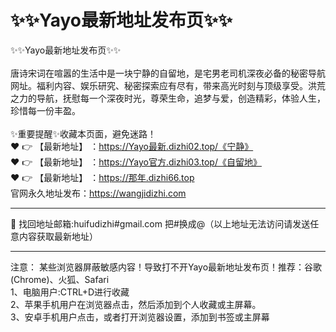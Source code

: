 # :sparkles::sparkles:Yayo最新地址发布页:sparkles::sparkles:
:sparkles::sparkles:Yayo最新地址发布页:sparkles::sparkles:<br><br>
唐诗宋词在喧嚣的生活中是一块宁静的自留地，是宅男老司机深夜必备的秘密导航网址。福利内容、娱乐研究、秘密探索应有尽有，带来高光时刻与顶级享受。洪荒之力的导航，抚慰每一个深夜时光，尊荣生命，追梦与爱，创造精彩，体验人生，珍惜每一份丰盈。<br><br>
✨重要提醒✨收藏本页面，避免迷路！<br>
❤️ 👉 【最新地址】 ：https://Yayo最新.dizhi02.top/《宁静》<br>
❤️ 👉 【最新地址】 ：https://Yayo官方.dizhi03.top/《自留地》<br>
❤️ 👉 【最新地址】 ：https://那年.dizhi66.top<br>
官网永久地址发布：https://wangjidizhi.com<br>

---

📧 找回地址邮箱:huifudizhi#gmail.com 把#换成@（以上地址无法访问请发送任意内容获取最新地址）<br>

---
注意： 某些浏览器屏蔽敏感内容！导致打不开Yayo最新地址发布页！推荐：谷歌(Chrome)、火狐、Safari<br>
1、电脑用户:CTRL+D进行收藏<br>
2、苹果手机用户在浏览器点击，然后添加到个人收藏或主屏幕。<br>
3、安卓手机用户点击，或者打开浏览器设置，添加到书签或主屏幕
